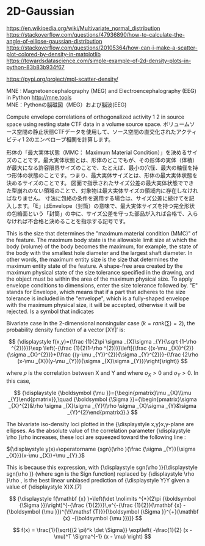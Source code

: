 # 2D-Gaussian

<https://en.wikipedia.org/wiki/Multivariate_normal_distribution>  
<https://stackoverflow.com/questions/47936890/how-to-calculate-the-angle-of-ellipse-gaussian-distribution>  
<https://stackoverflow.com/questions/20105364/how-can-i-make-a-scatter-plot-colored-by-density-in-matplotlib>  
<https://towardsdatascience.com/simple-example-of-2d-density-plots-in-python-83b83b934f67>  

<https://pypi.org/project/mpl-scatter-density/>

MNE : Magnetoencephalography (MEG) and Electroencephalography (EEG) in Python <http://mne.tools>  
MNE：Pythonの脳磁図（MEG）および脳波(EEG)

Compute envelope correlations of orthogonalized activity 1 2 in source space using resting state CTF data in a volume source space.
ボリュームソース空間の静止状態CTFデータを使用して、ソース空間の直交化されたアクティビティ1 2のエンベロープ相関を計算します。

形体の「最大実体状態（MMC： Maximum Material Condition）」を決めるサイズのことです。最大実体状態とは、形体のどこでもが、その形体の実体（体積）が最大になる許容限界サイズのことで、たとえば、最小の穴径、最大の軸径を持つ形体の状態のことです。つまり、最大実体サイズとは、形体の最大実体状態を決めるサイズのことです。
図面で指示されたサイズ公差の最大実体状態でできた型崩れのない領域のことで、対象物は最大実体サイズの領域内に存在しなければなりません。
寸法に包絡の条件を適用する場合は、サイズ公差に続けてを記入します。「E」はEnvelope（封筒）の意味で、最大実体サイズを持つ完全形状の包絡面という「封筒」の中に、サイズ公差を守った部品が入れば合格で、入らなければ不合格と決めることを指示する記号です。

This is the size that determines the "maximum material condition (MMC)" of the feature. The maximum body state is the allowable limit size at which the body (volume) of the body becomes the maximum, for example, the state of the body with the smallest hole diameter and the largest shaft diameter. In other words, the maximum entity size is the size that determines the maximum entity state of the feature.
A shape-free area created by the maximum physical state of the size tolerance specified in the drawing, and the object must be within the area of ​​the maximum physical size.
To apply envelope conditions to dimensions, enter the size tolerance followed by. "E" stands for Envelope, which means that if a part that adheres to the size tolerance is included in the "envelope", which is a fully-shaped envelope with the maximum physical size, it will be accepted, otherwise it will be rejected. Is a symbol that indicates

Bivariate case
In the 2-dimensional nonsingular case (${\displaystyle k=rank(\sum )=2}$), the probability density function of a vector ${\displaystyle {\text{[XY]′}}}$ is:

$$ {\displaystyle f(x,y)={\frac {1}{2\pi \sigma _{X}\sigma _{Y}{\sqrt {1-\rho ^{2}}}}}\exp \left(-{\frac {1}{2(1-\rho ^{2})}}\left[{\frac {(x-\mu _{X})^{2}}{\sigma _{X}^{2}}}+{\frac {(y-\mu _{Y})^{2}}{\sigma _{Y}^{2}}}-{\frac {2\rho (x-\mu _{X})(y-\mu _{Y})}{\sigma _{X}\sigma _{Y}}}\right]\right)} $$

where $\rho$ is the correlation between X and Y and where $\sigma _{X}>0$  and $\sigma _{Y}>0$. In this case,

$$ {\displaystyle {\boldsymbol {\mu }}={\begin{pmatrix}\mu _{X}\\\mu _{Y}\end{pmatrix}},\quad {\boldsymbol {\Sigma }}={\begin{pmatrix}\sigma _{X}^{2}&\rho \sigma _{X}\sigma _{Y}\\\rho \sigma _{X}\sigma _{Y}&\sigma _{Y}^{2}\end{pmatrix}}.} $$

The bivariate iso-density loci plotted in the {\displaystyle x,y}x,y-plane are ellipses. As the absolute value of the correlation parameter {\displaystyle \rho }\rho  increases, these loci are squeezed toward the following line :

${\displaystyle y(x)=\operatorname {sgn}(\rho ){\frac {\sigma _{Y}}{\sigma _{X}}}(x-\mu _{X})+\mu _{Y}.}$

This is because this expression, with {\displaystyle sgn(\rho )}{\displaystyle sgn(\rho )} (where sgn is the Sign function) replaced by {\displaystyle \rho }\rho , is the best linear unbiased prediction of {\displaystyle Y}Y given a value of {\displaystyle X}X.[7]

$$ {\displaystyle f(\mathbf {x} )=\left(\det \nolimits ^{*}(2\pi {\boldsymbol {\Sigma }})\right)^{-{\frac {1}{2}}}\,e^{-{\frac {1}{2}}(\mathbf {x} -{\boldsymbol {\mu }})^{\!{\mathsf {T}}}{\boldsymbol {\Sigma }}^{+}(\mathbf {x} -{\boldsymbol {\mu }})}} $$

$$ f(x) = \frac{1}{\sqrt{(2 \pi)^k \det \Sigma}} \exp\left( -\frac{1}{2} (x - \mu)^T \Sigma^{-1} (x - \mu) \right) $$
